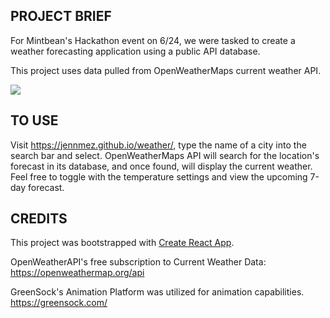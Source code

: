 ## PROJECT BRIEF

For Mintbean's Hackathon event on 6/24, we were tasked to create a weather forecasting application using a public API database.

This project uses data pulled from OpenWeatherMaps current weather API.

![](weather-app.gif)

## TO USE

Visit https://jennmez.github.io/weather/, type the name of a city into the search bar and select. OpenWeatherMaps API will search for the location's forecast in its database, and once found, will display the current weather. Feel free to toggle with the temperature settings and view the upcoming 7-day forecast.

## CREDITS

This project was bootstrapped with [Create React App](https://github.com/facebook/create-react-app).

OpenWeatherAPI's free subscription to Current Weather Data: https://openweathermap.org/api

GreenSock's Animation Platform was utilized for animation capabilities. https://greensock.com/
